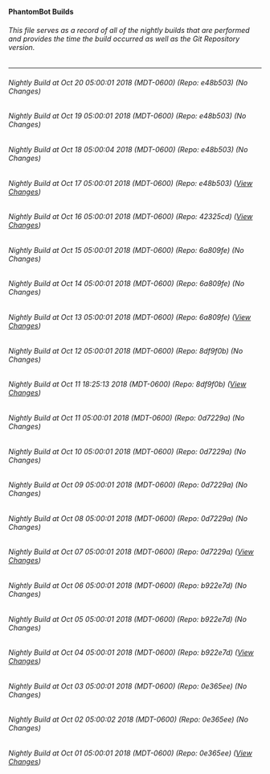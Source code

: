 **PhantomBot Builds**

###### This file serves as a record of all of the nightly builds that are performed and provides the time the build occurred as well as the Git Repository version.
-------------------------------------------------------------------------------------------------------------
###### Nightly Build at Oct 20 05:00:01 2018 (MDT-0600) (Repo: e48b503) (No Changes)
###### Nightly Build at Oct 19 05:00:01 2018 (MDT-0600) (Repo: e48b503) (No Changes)
###### Nightly Build at Oct 18 05:00:04 2018 (MDT-0600) (Repo: e48b503) (No Changes)
###### Nightly Build at Oct 17 05:00:01 2018 (MDT-0600) (Repo: e48b503) ([View Changes](https://github.com/PhantomBot/PhantomBot/compare/42325cd...e48b503))
###### Nightly Build at Oct 16 05:00:01 2018 (MDT-0600) (Repo: 42325cd) ([View Changes](https://github.com/PhantomBot/PhantomBot/compare/6a809fe...42325cd))
###### Nightly Build at Oct 15 05:00:01 2018 (MDT-0600) (Repo: 6a809fe) (No Changes)
###### Nightly Build at Oct 14 05:00:01 2018 (MDT-0600) (Repo: 6a809fe) (No Changes)
###### Nightly Build at Oct 13 05:00:01 2018 (MDT-0600) (Repo: 6a809fe) ([View Changes](https://github.com/PhantomBot/PhantomBot/compare/8df9f0b...6a809fe))
###### Nightly Build at Oct 12 05:00:01 2018 (MDT-0600) (Repo: 8df9f0b) (No Changes)
###### Nightly Build at Oct 11 18:25:13 2018 (MDT-0600) (Repo: 8df9f0b) ([View Changes](https://github.com/PhantomBot/PhantomBot/compare/0d7229a...8df9f0b))
###### Nightly Build at Oct 11 05:00:01 2018 (MDT-0600) (Repo: 0d7229a) (No Changes)
###### Nightly Build at Oct 10 05:00:01 2018 (MDT-0600) (Repo: 0d7229a) (No Changes)
###### Nightly Build at Oct 09 05:00:01 2018 (MDT-0600) (Repo: 0d7229a) (No Changes)
###### Nightly Build at Oct 08 05:00:01 2018 (MDT-0600) (Repo: 0d7229a) (No Changes)
###### Nightly Build at Oct 07 05:00:01 2018 (MDT-0600) (Repo: 0d7229a) ([View Changes](https://github.com/PhantomBot/PhantomBot/compare/b922e7d...0d7229a))
###### Nightly Build at Oct 06 05:00:01 2018 (MDT-0600) (Repo: b922e7d) (No Changes)
###### Nightly Build at Oct 05 05:00:01 2018 (MDT-0600) (Repo: b922e7d) (No Changes)
###### Nightly Build at Oct 04 05:00:01 2018 (MDT-0600) (Repo: b922e7d) ([View Changes](https://github.com/PhantomBot/PhantomBot/compare/0e365ee...b922e7d))
###### Nightly Build at Oct 03 05:00:01 2018 (MDT-0600) (Repo: 0e365ee) (No Changes)
###### Nightly Build at Oct 02 05:00:02 2018 (MDT-0600) (Repo: 0e365ee) (No Changes)
###### Nightly Build at Oct 01 05:00:01 2018 (MDT-0600) (Repo: 0e365ee) ([View Changes](https://github.com/PhantomBot/PhantomBot/compare/50a4432...0e365ee))
